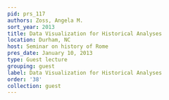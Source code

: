 ```yaml
---
pid: prs_117
authors: Zoss, Angela M.
sort_year: 2013
title: Data Visualization for Historical Analyses
location: Durham, NC
host: Seminar on history of Rome
pres_date: January 10, 2013
type: Guest lecture
grouping: guest
label: Data Visualization for Historical Analyses
order: '38'
collection: guest
---
```

